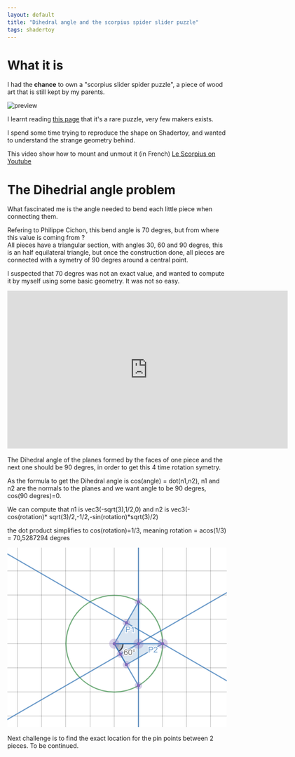 ```yaml
---
layout: default
title: "Dihedral angle and the scorpius spider slider puzzle"
tags: shadertoy
---
```


# What it is

I had the **chance** to own a "scorpius slider spider puzzle", a piece of wood art that is still kept by my parents.

![preview](https://static.blog4ever.com/2008/06/213622/artfichier_213622_8769121_202010012502419.png)

I learnt reading [this page](https://www.lairdubois.fr/creations/14279-le-scorpius.html) that it's a rare puzzle, very few makers exists.

I spend some time trying to reproduce the shape on Shadertoy, and wanted to understand the strange geometry behind.

This video show how to mount and unmout it (in French)
[Le Scorpius on Youtube](https://www.youtube.com/watch?time_continue=13&v=2orJ6rTSx2s&feature=emb_logo)

# The Dihedrial angle problem

What fascinated me is the angle needed to bend each little piece when connecting them.

Refering to Philippe Cichon, this bend angle is 70 degres, but from where this value is coming from ?  
All pieces have a triangular section, with angles 30, 60 and 90 degres, this is an half equilateral triangle, but once the construction done, all pieces are connected with a symetry of 90 degres around a central point.

I suspected that 70 degres was not an exact value, and wanted to compute it by myself using some basic geometry. It was not so easy.

<iframe width="640" height="360" frameborder="0" src="https://www.shadertoy.com/embed/Nlf3W2?gui=true&t=10&paused=true&muted=false" allowfullscreen></iframe>

The Dihedral angle of the planes formed by the faces of one piece and the next one should be 90 degres, in order to get this 4 time rotation symetry.

As the formula to get the Dihedral angle is cos(angle) = dot(n1,n2), n1 and n2 are the normals to the planes and we want angle to be 90 degres, cos(90 degres)=0.

We can compute that n1 is vec3(-sqrt(3),1/2,0) and n2 is vec3(-cos(rotation)* sqrt(3)/2,-1/2,-sin(rotation)*sqrt(3)/2)

the dot product simplifies to cos(rotation)=1/3, meaning rotation = acos(1/3) = 70,5287294 degres

![preview](/assets/images/dihedral_desmos.png)

Next challenge is to find the exact location for the pin points between 2 pieces. To be continued.
